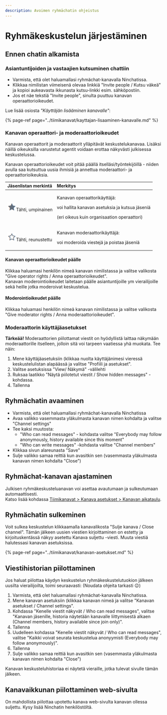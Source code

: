 ```yaml
---
description: Avoimen ryhmächatin ohjeistus
---
```


# Ryhmäkeskustelun järjestäminen

## Ennen chatin alkamista

### Asiantuntijoiden ja vastaajien kutsuminen chattiin

* Varmista, että olet haluamallasi ryhmächat-kanavalla Ninchatissa. 
* Klikkaa nimilistan viimeisenä olevaa linkkiä "Invite people / Kutsu väkeä" ja kopioi aukeavasta ikkunasta kutsu-linkki esim. sähköpostiin.
* Jos et näe tekstiä "Invite people", sinulta puuttuu kanavan operaattorioikeudet.

Lue lisää osiosta _"Käyttäjän lisääminen kanavalle"_:

{% page-ref page="../tiimikanavat/kayttajan-lisaaminen-kanavalle.md" %}

### Kanavan operaattori- ja moderaattorioikeudet

Kanavan operaattorit ja moderaattorit ylläpitävät keskustelukanavaa. Lisäksi näillä oikeuksilla varustetut agentit voidaan erottaa näkyvästi julkisessa keskustelussa.

Kanavan operaattorioikeudet voit pitää päällä itselläsi/työntekijöillä - niiden avulla saa kutsuttua uusia ihmisiä ja annettua moderaattori- ja operaattorioikeuksia.

<table>
  <thead>
    <tr>
      <th style="text-align:left">J&#xE4;senlistan merkint&#xE4;</th>
      <th style="text-align:left">Merkitys</th>
    </tr>
  </thead>
  <tbody>
    <tr>
      <td style="text-align:left">
        <img src="../.gitbook/assets/operator.png" alt/>T&#xE4;hti, umpinainen</td>
      <td style="text-align:left">
        <p>Kanavan operaattorik&#xE4;ytt&#xE4;j&#xE4;:</p>
        <p>voi hallita kanavan asetuksia ja kutsua j&#xE4;seni&#xE4;</p>
        <p>(eri oikeus kuin organisaation operaattori)</p>
      </td>
    </tr>
    <tr>
      <td style="text-align:left">
        <img src="../.gitbook/assets/moderator.png" alt/>T&#xE4;hti, reunustettu</td>
      <td style="text-align:left">
        <p>Kanavan moderaattorik&#xE4;ytt&#xE4;j&#xE4;:</p>
        <p>voi moderoida viestej&#xE4; ja poistaa j&#xE4;seni&#xE4;</p>
      </td>
    </tr>
  </tbody>
</table>

#### Kanavan operaattorioikeudet päälle

Klikkaa haluamasi henkilön nimeä kanavan nimilistassa ja valitse valikosta "Give operator rights / Anna operaattorioikeudet".  
Kanavan moderointioikeudet laitetaan päälle asiantuntijoille ym vierailijoille sekä heille jotka moderoivat keskustelua.

#### Moderointioikeudet päälle

Klikkaa haluamasi henkilön nimeä kanavan nimilistassa ja valitse valikosta "Give moderator rights / Anna moderaattorioikeudet".

### Moderaattorin käyttäjäasetukset <a id="moderaattorin-kayttajaasetukset"></a>

**Tärkeää!** Moderaattorien piilottamat viestit on hyödyllistä laittaa näkymään moderaattorille itselleen, jolloin sitä voi tarpeen vaatiessa yhä muokata. Tee näin:

1. Mene käyttäjäasetuksiin \(klikkaa nuolta käyttäjänimesi vieressä keskustelulistan alapäässä ja valitse "Profiili ja asetukset".
2. Valitse asetuksissa "View/ Näkymä" -välilehti
3. Ruksaa laatikko "Näytä piilotetut viestit / Show hidden messages" -kohdassa.
4. Tallenna

## Ryhmächatin avaaminen

* Varmista, että olet haluamallasi ryhmächat-kanavalla Ninchatissa
* Avaa valikko vasemmasta yläkulmasta kanavan nimen kohdalta ja valitse "Channel settings" 
* Tee kaksi muutosta: 
  * "Who can read messages" - kohdasta valitse "Everybody may follow anonymously, history available since this moment"
  * "Who can write messages" -kohdasta valitse "Channel members" 
* Klikkaa sivun alareunasta "Save" 
* Sulje valikko samaa reittiä kun avasitkin sen \(vasemmasta yläkulmasta kanavan nimen kohdalta "Close"\)

## Ryhmächat-kanavan ajastaminen <a id="ryhmachat-kanavan-ajastaminen"></a>

Julkisen ryhmäkeskusteluanavan voi asettaa avautumaan ja sulkeutumaan automaattisesti.  
Katso lisää kohdassa [Tiimikanavat &gt; Kanava asetukset &gt; Kanavan aikataulu](https://ninchat.gitbook.io/ninchat-support/tiimikanavat/kanavan-asetukset#kanavan-aikataulu).

## Ryhmächatin sulkeminen <a id="ryhmachatin-sulkeminen"></a>

Voit sulkea keskustelun klikkaamalla kanavalikosta "Sulje kanava / Close channel". Tämän jälkeen uusien viestien kirjoittaminen on estetty ja kirjoituskentässä näkyy asetettu Kanava suljettu -viesti. Muuta viestiä halutessasi kanavan asetuksissa.

{% page-ref page="../tiimikanavat/kanavan-asetukset.md" %}

## Viestihistorian piilottaminen

Jos haluat piilottaa käydyn keskustelun ryhmäkeskustelutuokion jälkeen uusilta vierailijoilta, toimi seuraavasti: \(Noudata ohjeita tarkasti 😉\)

1. Varmista, että olet haluamallasi ryhmächat-kanavalla Ninchatissa.
2. Mene kanavan asetuksiin \(klikkaa kanavan nimeä ja valitse "Kanavan asetukset / Channel settings".
3. Kohdassa "Kenelle viestit näkyvät / Who can read messages", valitse "Kanavan jäsenille, historia näytetään kanavalle liittymisestä alkaen \(Channel members, history available since join only\)".
4. Tallenna
5. Uudelleen kohdassa "Kenelle viestit näkyvät / Who can read messages", valitse "Kaikki voivat seurata keskustelua anonyymisti \(Everybody may follow anonymously\)".
6. Tallenna
7. Sulje valikko samaa reittiä kun avasitkin sen \(vasemmasta yläkulmasta kanavan nimen kohdalta "Close"\) 

Kanavan keskusteluhistoriaa ei näytetä vieraille, jotka tulevat sivulle tämän jälkeen.

## Kanavaikkunan piilottaminen web-sivulta

On mahdollista piilottaa upotettu kanava web-sivulta kanavan ollessa suljettu. Kysy lisää Ninchatin henkilöstöltä.

